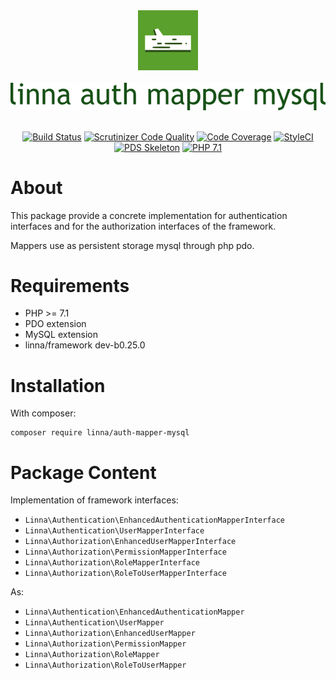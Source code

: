 <div align="center">
    <a href="#"><img src="logo-linna-96.png" alt="Linna Logo"></a>
</div>

<br/>

<div align="center">
    <a href="#"><img src="logo-auth-mysql.png" alt="Linna Auth Mapper Mysql Logo"></a>
</div>

<br/>

<div align="center">

[![Build Status](https://travis-ci.org/linna/auth-mapper-mysql.svg?branch=master)](https://travis-ci.org/linna/auth-mapper-mysql)
[![Scrutinizer Code Quality](https://scrutinizer-ci.com/g/linna/auth-mapper-mysql/badges/quality-score.png?b=master)](https://scrutinizer-ci.com/g/linna/auth-mapper-mysql/?branch=master)
[![Code Coverage](https://scrutinizer-ci.com/g/linna/auth-mapper-mysql/badges/coverage.png?b=master)](https://scrutinizer-ci.com/g/linna/auth-mapper-mysql/?branch=master)
[![StyleCI](https://github.styleci.io/repos/155237916/shield?branch=master&style=flat)](https://github.styleci.io/repos/155237916)
[![PDS Skeleton](https://img.shields.io/badge/pds-skeleton-blue.svg?style=flat)](https://github.com/php-pds/skeleton)
[![PHP 7.1](https://img.shields.io/badge/PHP-7.1-8892BF.svg)](http://php.net)

</div>

# About
This package provide a concrete implementation for authentication interfaces and 
for the authorization interfaces of the framework.

Mappers use as persistent storage mysql through php pdo.

# Requirements
   
   * PHP >= 7.1
   * PDO extension
   * MySQL extension
   * linna/framework dev-b0.25.0

# Installation
With composer:
```
composer require linna/auth-mapper-mysql
```

# Package Content
Implementation of framework interfaces:
* `Linna\Authentication\EnhancedAuthenticationMapperInterface`
* `Linna\Authentication\UserMapperInterface`
* `Linna\Authorization\EnhancedUserMapperInterface`
* `Linna\Authorization\PermissionMapperInterface`
* `Linna\Authorization\RoleMapperInterface`
* `Linna\Authorization\RoleToUserMapperInterface`

As:
* `Linna\Authentication\EnhancedAuthenticationMapper`
* `Linna\Authentication\UserMapper`
* `Linna\Authorization\EnhancedUserMapper`
* `Linna\Authorization\PermissionMapper`
* `Linna\Authorization\RoleMapper`
* `Linna\Authorization\RoleToUserMapper`